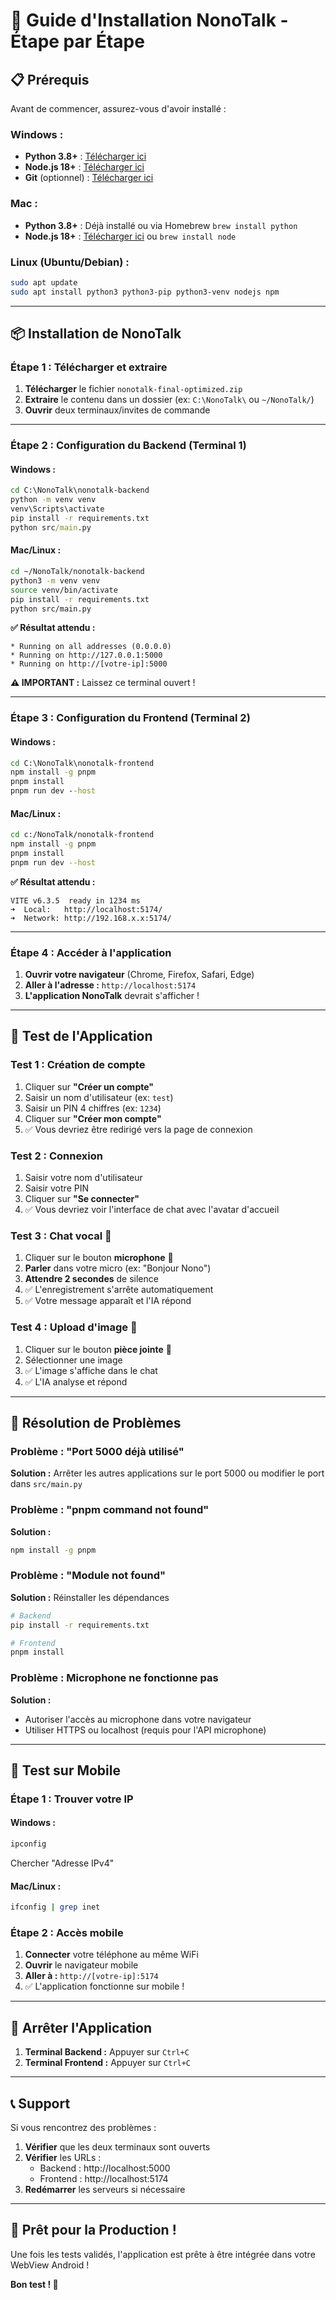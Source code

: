 # 🚀 Guide d'Installation NonoTalk - Étape par Étape

## 📋 Prérequis

Avant de commencer, assurez-vous d'avoir installé :

### **Windows :**
- **Python 3.8+** : [Télécharger ici](https://www.python.org/downloads/)
- **Node.js 18+** : [Télécharger ici](https://nodejs.org/)
- **Git** (optionnel) : [Télécharger ici](https://git-scm.com/)

### **Mac :**
- **Python 3.8+** : Déjà installé ou via Homebrew `brew install python`
- **Node.js 18+** : [Télécharger ici](https://nodejs.org/) ou `brew install node`

### **Linux (Ubuntu/Debian) :**
```bash
sudo apt update
sudo apt install python3 python3-pip python3-venv nodejs npm
```

---

## 📦 Installation de NonoTalk

### **Étape 1 : Télécharger et extraire**

1. **Télécharger** le fichier `nonotalk-final-optimized.zip`
2. **Extraire** le contenu dans un dossier (ex: `C:\NonoTalk\` ou `~/NonoTalk/`)
3. **Ouvrir** deux terminaux/invites de commande

---

### **Étape 2 : Configuration du Backend (Terminal 1)**

#### **Windows :**
```cmd
cd C:\NonoTalk\nonotalk-backend
python -m venv venv
venv\Scripts\activate
pip install -r requirements.txt
python src/main.py
```

#### **Mac/Linux :**
```bash
cd ~/NonoTalk/nonotalk-backend
python3 -m venv venv
source venv/bin/activate
pip install -r requirements.txt
python src/main.py
```

**✅ Résultat attendu :**
```
* Running on all addresses (0.0.0.0)
* Running on http://127.0.0.1:5000
* Running on http://[votre-ip]:5000
```

**⚠️ IMPORTANT :** Laissez ce terminal ouvert !

---

### **Étape 3 : Configuration du Frontend (Terminal 2)**

#### **Windows :**
```cmd
cd C:\NonoTalk\nonotalk-frontend
npm install -g pnpm
pnpm install
pnpm run dev --host
```

#### **Mac/Linux :**
```bash
cd c:/NonoTalk/nonotalk-frontend
npm install -g pnpm
pnpm install
pnpm run dev --host
```

**✅ Résultat attendu :**
```
VITE v6.3.5  ready in 1234 ms
➜  Local:   http://localhost:5174/
➜  Network: http://192.168.x.x:5174/
```

---

### **Étape 4 : Accéder à l'application**

1. **Ouvrir votre navigateur** (Chrome, Firefox, Safari, Edge)
2. **Aller à l'adresse :** `http://localhost:5174`
3. **L'application NonoTalk** devrait s'afficher !

---

## 🧪 Test de l'Application

### **Test 1 : Création de compte**
1. Cliquer sur **"Créer un compte"**
2. Saisir un nom d'utilisateur (ex: `test`)
3. Saisir un PIN 4 chiffres (ex: `1234`)
4. Cliquer sur **"Créer mon compte"**
5. ✅ Vous devriez être redirigé vers la page de connexion

### **Test 2 : Connexion**
1. Saisir votre nom d'utilisateur
2. Saisir votre PIN
3. Cliquer sur **"Se connecter"**
4. ✅ Vous devriez voir l'interface de chat avec l'avatar d'accueil

### **Test 3 : Chat vocal** 🎤
1. Cliquer sur le bouton **microphone** 🎤
2. **Parler** dans votre micro (ex: "Bonjour Nono")
3. **Attendre 2 secondes** de silence
4. ✅ L'enregistrement s'arrête automatiquement
5. ✅ Votre message apparaît et l'IA répond

### **Test 4 : Upload d'image** 📎
1. Cliquer sur le bouton **pièce jointe** 📎
2. Sélectionner une image
3. ✅ L'image s'affiche dans le chat
4. ✅ L'IA analyse et répond

---

## 🔧 Résolution de Problèmes

### **Problème : "Port 5000 déjà utilisé"**
**Solution :** Arrêter les autres applications sur le port 5000 ou modifier le port dans `src/main.py`

### **Problème : "pnpm command not found"**
**Solution :** 
```bash
npm install -g pnpm
```

### **Problème : "Module not found"**
**Solution :** Réinstaller les dépendances
```bash
# Backend
pip install -r requirements.txt

# Frontend  
pnpm install
```

### **Problème : Microphone ne fonctionne pas**
**Solution :** 
- Autoriser l'accès au microphone dans votre navigateur
- Utiliser HTTPS ou localhost (requis pour l'API microphone)

---

## 📱 Test sur Mobile

### **Étape 1 : Trouver votre IP**

#### **Windows :**
```cmd
ipconfig
```
Chercher "Adresse IPv4"

#### **Mac/Linux :**
```bash
ifconfig | grep inet
```

### **Étape 2 : Accès mobile**
1. **Connecter** votre téléphone au même WiFi
2. **Ouvrir** le navigateur mobile
3. **Aller à :** `http://[votre-ip]:5174`
4. ✅ L'application fonctionne sur mobile !

---

## 🛑 Arrêter l'Application

1. **Terminal Backend :** Appuyer sur `Ctrl+C`
2. **Terminal Frontend :** Appuyer sur `Ctrl+C`

---

## 📞 Support

Si vous rencontrez des problèmes :

1. **Vérifier** que les deux terminaux sont ouverts
2. **Vérifier** les URLs : 
   - Backend : http://localhost:5000
   - Frontend : http://localhost:5174
3. **Redémarrer** les serveurs si nécessaire

---

## 🎯 Prêt pour la Production !

Une fois les tests validés, l'application est prête à être intégrée dans votre WebView Android !

**Bon test ! 🚀**


